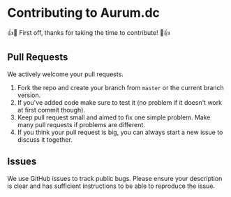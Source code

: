 # Contributing to Aurum.dc

:+1::tada: First off, thanks for taking the time to contribute! :tada::+1:

## Pull Requests
We actively welcome your pull requests.

1. Fork the repo and create your branch from `master` or the current branch version. 
2. If you've added code make sure to test it (no problem if it doesn't work at first commit though).
3. Keep pull request small and aimed to fix one simple problem. Make many pull requests if problems are different.
4. If you think your pull request is big, you can always start a new issue to discuss it together.

## Issues  
We use GitHub issues to track public bugs. Please ensure your description is clear and has sufficient instructions to be able to reproduce the issue.